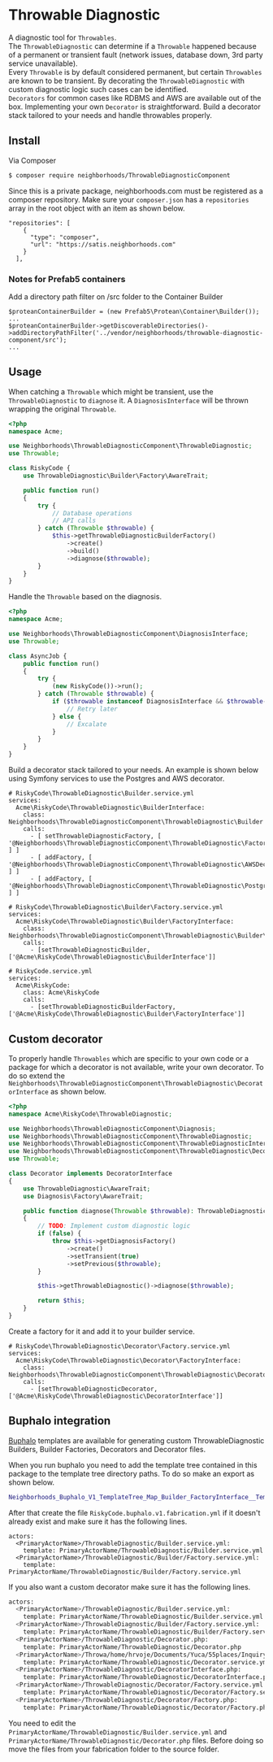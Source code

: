 # Throwable Diagnostic

A diagnostic tool for `Throwables`.  
The `ThrowableDiagnostic` can determine if a `Throwable` happened because of a permanent or transient fault (network issues, database down, 3rd party service unavailable).  
Every `Throwable` is by default considered permanent, but certain `Throwables` are known to be transient. By decorating the `ThrowableDiagnostic` with custom diagnostic logic such cases can be identified.  
`Decorators` for common cases like RDBMS and AWS are available out of the box. Implementing your own `Decorator` is straightforward. Build a decorator stack tailored to your needs and handle throwables properly.

## Install

Via Composer

``` bash
$ composer require neighborhoods/ThrowableDiagnosticComponent
```

Since this is a private package, neighborhoods.com must be registered as a composer repository. Make sure your `composer.json` has a `repositories` array in the root object with an item as shown below.

```
"repositories": [
    {
      "type": "composer",
      "url": "https://satis.neighborhoods.com"
    }
  ],
```

### Notes for Prefab5 containers
Add a directory path filter on /src folder to the Container Builder

```
$proteanContainerBuilder = (new Prefab5\Protean\Container\Builder());
...
$proteanContainerBuilder->getDiscoverableDirectories()->addDirectoryPathFilter('../vendor/neighborhoods/throwable-diagnostic-component/src');
...
```

## Usage

When catching a `Throwable` which might be transient, use the `ThrowableDiagnostic` to `diagnose` it. A `DiagnosisInterface` will be thrown wrapping the original `Throwable`.

``` php
<?php
namespace Acme;

use Neighborhoods\ThrowableDiagnosticComponent\ThrowableDiagnostic;
use Throwable;

class RiskyCode {
    use ThrowableDiagnostic\Builder\Factory\AwareTrait;

    public function run()
    {
        try {
            // Database operations
            // API calls
        } catch (Throwable $throwable) {
            $this->getThrowableDiagnosticBuilderFactory()
                ->create()
                ->build()
                ->diagnose($throwable);
        }
    }
}
```

Handle the `Throwable` based on the diagnosis.

``` php
<?php
namespace Acme;

use Neighborhoods\ThrowableDiagnosticComponent\DiagnosisInterface;
use Throwable;

class AsyncJob {
    public function run()
    {
        try {
            (new RiskyCode())->run();
        } catch (Throwable $throwable) {
            if ($throwable instanceof DiagnosisInterface && $throwable->isTransient()) {
                // Retry later
            } else {
                // Excalate
            }
        }
    }
}
```

Build a decorator stack tailored to your needs. An example is shown below using Symfony services to use the Postgres and AWS decorator.
```
# RiskyCode\ThrowableDiagnostic\Builder.service.yml
services:
  Acme\RiskyCode\ThrowableDiagnostic\BuilderInterface:
    class: Neighborhoods\ThrowableDiagnosticComponent\ThrowableDiagnostic\Builder
    calls:
      - [ setThrowableDiagnosticFactory, [ '@Neighborhoods\ThrowableDiagnosticComponent\ThrowableDiagnostic\FactoryInterface' ] ]
      - [ addFactory, [ '@Neighborhoods\ThrowableDiagnosticComponent\ThrowableDiagnostic\AWSDecorator\FactoryInterface' ] ]
      - [ addFactory, [ '@Neighborhoods\ThrowableDiagnosticComponent\ThrowableDiagnostic\PostgresDecorator\FactoryInterface' ] ]
```
```
# RiskyCode\ThrowableDiagnostic\Builder\Factory.service.yml
services:
  Acme\RiskyCode\ThrowableDiagnostic\Builder\FactoryInterface:
    class: Neighborhoods\ThrowableDiagnosticComponent\ThrowableDiagnostic\Builder\Factory
    calls:
      - [setThrowableDiagnosticBuilder, ['@Acme\RiskyCode\ThrowableDiagnostic\BuilderInterface']]
```

```
# RiskyCode.service.yml
services:
  Acme\RiskyCode:
    class: Acme\RiskyCode
    calls:
      - [setThrowableDiagnosticBuilderFactory, ['@Acme\RiskyCode\ThrowableDiagnostic\Builder\FactoryInterface']]
```

## Custom decorator

To properly handle `Throwables` which are specific to your own code or a package for which a decorator is not available, write your own decorator. To do so extend the `Neighborhoods\ThrowableDiagnosticComponent\ThrowableDiagnostic\DecoratorInterface` as shown below.
``` php
<?php
namespace Acme\RiskyCode\ThrowableDiagnostic;

use Neighborhoods\ThrowableDiagnosticComponent\Diagnosis;
use Neighborhoods\ThrowableDiagnosticComponent\ThrowableDiagnostic;
use Neighborhoods\ThrowableDiagnosticComponent\ThrowableDiagnosticInterface;
use Neighborhoods\ThrowableDiagnosticComponent\ThrowableDiagnostic\DecoratorInterface;
use Throwable;

class Decorator implements DecoratorInterface
{
    use ThrowableDiagnostic\AwareTrait;
    use Diagnosis\Factory\AwareTrait;

    public function diagnose(Throwable $throwable): ThrowableDiagnosticInterface
    {
        // TODO: Implement custom diagnostic logic
        if (false) {
            throw $this->getDiagnosisFactory()
                ->create()
                ->setTransient(true)
                ->setPrevious($throwable);
        }

        $this->getThrowableDiagnostic()->diagnose($throwable);

        return $this;
    }
}
```

Create a factory for it and add it to your builder service.

```
# RiskyCode\ThrowableDiagnostic\Decorator\Factory.service.yml
services:
  Acme\RiskyCode\ThrowableDiagnostic\Decorator\FactoryInterface:
    class: Neighborhoods\ThrowableDiagnosticComponent\ThrowableDiagnostic\Decorator\Factory
    calls:
      - [setThrowableDiagnosticDecorator, ['@Acme\RiskyCode\ThrowableDiagnostic\DecoratorInterface']]
```

## Buphalo integration

[Buphalo](https://github.com/neighborhoods/Buphalo) templates are available for generating custom ThrowableDiagnostic Builders, Builder Factories, Decorators and Decorator files.

When you run buphalo you need to add the template tree contained in this package to the template tree directory paths. To do so make an export as shown below.
``` bash
Neighborhoods_Buphalo_V1_TemplateTree_Map_Builder_FactoryInterface__TemplateTreeDirectoryPaths=default:$PWD/vendor/neighborhoods/buphalo/template-tree/V1,diagnostic:$PWD/vendor/neighborhoods/throwable-diagnostic-component/template-tree/V1
```

After that create the file `RiskyCode.buphalo.v1.fabrication.yml` if it doesn't already exist and make sure it has the following lines.

```
actors:
  <PrimaryActorName>/ThrowableDiagnostic/Builder.service.yml:
    template: PrimaryActorName/ThrowableDiagnostic/Builder.service.yml
  <PrimaryActorName>/ThrowableDiagnostic/Builder/Factory.service.yml:
    template: PrimaryActorName/ThrowableDiagnostic/Builder/Factory.service.yml
```
If you also want a custom decorator make sure it has the following lines.

``` bash
actors:
  <PrimaryActorName>/ThrowableDiagnostic/Builder.service.yml:
    template: PrimaryActorName/ThrowableDiagnostic/Builder.service.yml
  <PrimaryActorName>/ThrowableDiagnostic/Builder/Factory.service.yml:
    template: PrimaryActorName/ThrowableDiagnostic/Builder/Factory.service.yml
  <PrimaryActorName>/ThrowableDiagnostic/Decorator.php:
    template: PrimaryActorName/ThrowableDiagnostic/Decorator.php
  <PrimaryActorName>/Throwa/home/hrvoje/Documents/Yuca/55places/InquiryService/vendor/neighborhoods/throwable-diagnostic-componentbleDiagnostic/Decorator.service.yml:
    template: PrimaryActorName/ThrowableDiagnostic/Decorator.service.yml
  <PrimaryActorName>/ThrowableDiagnostic/DecoratorInterface.php:
    template: PrimaryActorName/ThrowableDiagnostic/DecoratorInterface.php
  <PrimaryActorName>/ThrowableDiagnostic/Decorator/Factory.service.yml:
    template: PrimaryActorName/ThrowableDiagnostic/Decorator/Factory.service.yml
  <PrimaryActorName>/ThrowableDiagnostic/Decorator/Factory.php:
    template: PrimaryActorName/ThrowableDiagnostic/Decorator/Factory.php
```

You need to edit the `PrimaryActorName/ThrowableDiagnostic/Builder.service.yml` and `PrimaryActorName/ThrowableDiagnostic/Decorator.php` files. Before doing so move the files from your fabrication folder to the source folder.